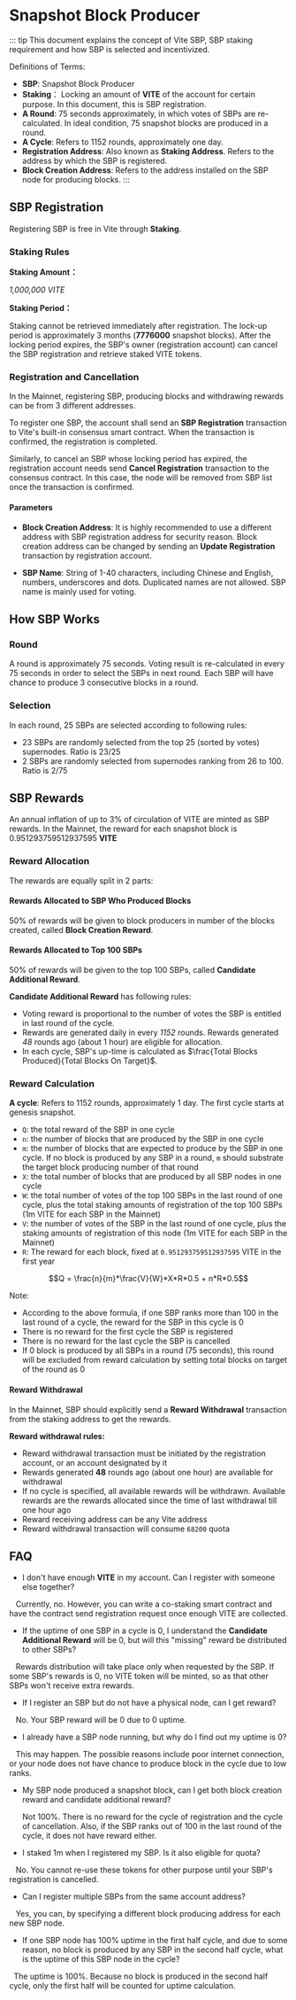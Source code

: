 # Snapshot Block Producer

::: tip
This document explains the concept of Vite SBP, SBP staking requirement and how SBP is selected and incentivized. 

Definitions of Terms:
* **SBP**: Snapshot Block Producer
* **Staking**： Locking an amount of **VITE** of the account for certain purpose. In this document, this is SBP registration.
* **A Round**: 75 seconds approximately, in which votes of SBPs are re-calculated. In ideal condition, 75 snapshot blocks are produced in a round.
* **A Cycle**: Refers to 1152 rounds, approximately one day.
* **Registration Address**: Also known as **Staking Address**. Refers to the address by which the SBP is registered.
* **Block Creation Address**: Refers to the address installed on the SBP node for producing blocks.
:::

## SBP Registration

Registering SBP is free in Vite through **Staking**.

### Staking Rules

**Staking Amount：**

*1,000,000 VITE*

**Staking Period：**

Staking cannot be retrieved immediately after registration. The lock-up period is approximately 3 months (**7776000** snapshot blocks). 
After the locking period expires, the SBP's owner (registration account) can cancel the SBP registration and retrieve staked VITE tokens. 

### Registration and Cancellation

In the Mainnet, registering SBP, producing blocks and withdrawing rewards can be from 3 different addresses. 

To register one SBP, the account shall send an **SBP Registration** transaction to Vite's built-in consensus smart contract. When the transaction is confirmed, the registration is completed.

Similarly, to cancel an SBP whose locking period has expired, the registration account needs send **Cancel Registration** transaction to the consensus contract. In this case, the node will be removed from SBP list once the transaction is confirmed.

#### Parameters

* **Block Creation Address**: 
It is highly recommended to use a different address with SBP registration address for security reason.
Block creation address can be changed by sending an **Update Registration** transaction by registration account.

* **SBP Name**: String of 1-40 characters, including Chinese and English, numbers, underscores and dots. Duplicated names are not allowed. SBP name is mainly used for voting.

## How SBP Works

### Round

A round is approximately 75 seconds. Voting result is re-calculated in every 75 seconds in order to select the SBPs in next round. Each SBP will have chance to produce 3 consecutive blocks in a round.

### Selection

In each round, 25 SBPs are selected according to following rules:

* 23 SBPs are randomly selected from the top 25 (sorted by votes) supernodes. Ratio is $23/25$
* 2 SBPs are randomly selected from supernodes ranking from 26 to 100. Ratio is $2/75$

## SBP Rewards

An annual inflation of up to 3% of circulation of VITE are minted as SBP rewards. In the Mainnet, the reward for each snapshot block is ${0.951293759512937595}$ **VITE**

### Reward Allocation

The rewards are equally split in 2 parts:

#### Rewards Allocated to SBP Who Produced Blocks

50% of rewards will be given to block producers in number of the blocks created, called **Block Creation Reward**.

#### Rewards Allocated to Top 100 SBPs 

50% of rewards will be given to the top 100 SBPs, called **Candidate Additional Reward**.
 
**Candidate Additional Reward** has following rules:

* Voting reward is proportional to the number of votes the SBP is entitled in last round of the cycle. 
* Rewards are generated daily in every *1152* rounds. Rewards generated *48* rounds ago (about 1 hour) are eligible for allocation. 
* In each cycle, SBP's up-time is calculated as $\frac{Total Blocks Produced}{Total Blocks On Target}$.

### Reward Calculation

**A cycle**: Refers to 1152 rounds, approximately 1 day. The first cycle starts at genesis snapshot.

* `Q`: the total reward of the SBP in one cycle
* `n`: the number of blocks that are produced by the SBP in one cycle
* `m`: the number of blocks that are expected to produce by the SBP in one cycle. If no block is produced by any SBP in a round, `m` should substrate the target block producing number of that round
* `X`: the total number of blocks that are produced by all SBP nodes in one cycle
* `W`: the total number of votes of the top 100 SBPs in the last round of one cycle, plus the total staking amounts of registration of the top 100 SBPs (1m VITE for each SBP in the Mainnet)
* `V`: the number of votes of the SBP in the last round of one cycle, plus the staking amounts of registration of this node (1m VITE for each SBP in the Mainnet)
* `R`: The reward for each block, fixed at `0.951293759512937595` VITE in the first year

$$Q = \frac{n}{m}*\frac{V}{W}*X*R*0.5 + n*R*0.5$$

Note:
* According to the above formula, if one SBP ranks more than 100 in the last round of a cycle, the reward for the SBP in this cycle is 0
* There is no reward for the first cycle the SBP is registered
* There is no reward for the last cycle the SBP is cancelled
* If 0 block is produced by all SBPs in a round (75 seconds), this round will be excluded from reward calculation by setting total blocks on target of the round as 0

#### Reward Withdrawal

In the Mainnet, SBP should explicitly send a **Reward Withdrawal** transaction from the staking address to get the rewards.

**Reward withdrawal rules:**

* Reward withdrawal transaction must be initiated by the registration account, or an account designated by it
* Rewards generated **48** rounds ago (about one hour) are available for withdrawal
* If no cycle is specified, all available rewards will be withdrawn. Available rewards are the rewards allocated since the time of last withdrawal till one hour ago
* Reward receiving address can be any Vite address
* Reward withdrawal transaction will consume `68200` quota


## FAQ
  
* I don't have enough **VITE** in my account. Can I register with someone else together?

   Currently, no. However, you can write a co-staking smart contract and have the contract send registration request once enough VITE are collected.

* If the uptime of one SBP in a cycle is 0, I understand the **Candidate Additional Reward** will be 0, but will this "missing" reward be distributed to other SBPs?

   Rewards distribution will take place only when requested by the SBP. If some SBP's rewards is 0, no VITE token will be minted, so as that other SBPs won't receive extra rewards.
  
* If I register an SBP but do not have a physical node, can I get reward?

   No. Your SBP reward will be 0 due to 0 uptime.
  
* I already have a SBP node running, but why do I find out my uptime is 0?

   This may happen. The possible reasons include poor internet connection, or your node does not have chance to produce block in the cycle due to low ranks.
  
* My SBP node produced a snapshot block, can I get both block creation reward and candidate additional reward?

   Not 100%. There is no reward for the cycle of registration and the cycle of cancellation. Also, if the SBP ranks out of 100 in the last round of the cycle, it does not have reward either.
  
* I staked 1m when I registered my SBP. Is it also eligible for quota?

   No. You cannot re-use these tokens for other purpose until your SBP's registration is cancelled. 
  
* Can I register multiple SBPs from the same account address?

   Yes, you can, by specifying a different block producing address for each new SBP node.
  
* If one SBP node has 100% uptime in the first half cycle, and due to some reason, no block is produced by any SBP in the second half cycle, what is the uptime of this SBP node in the cycle?

  The uptime is 100%. Because no block is produced in the second half cycle, only the first half will be counted for uptime calculation. 
  
